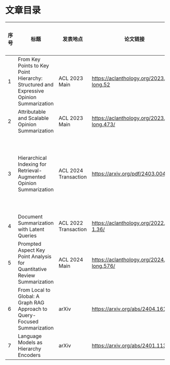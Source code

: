 # 文章目录


|序号|标题|发表地点|论文链接|论文总结|涉及技术栈|阅读状态|笔记链接|
| - | - | - |- |- |- |- |-|
|1|From Key Points to Key Point Hierarchy: Structured and Expressive Opinion Summarization|ACL 2023 Main|https://aclanthology.org/2023.acl-long.52|||<mark>未读<mark>||
|2|Attributable and Scalable Opinion Summarization|ACL 2023 Main|https://aclanthology.org/2023.acl-long.473/|||<mark>未读<mark>||
|3|Hierarchical Indexing for Retrieval-Augmented Opinion Summarization|ACL 2024 Transaction|https://arxiv.org/pdf/2403.00435|一个层次化摘要的生成|Llama 2 13B/70B，Mistral 7B|已读|[Link](/Literature%20Review/Summarization/HIRO/HIRO.md)|
|4|Document Summarization with Latent Queries|ACL 2022 Transaction|https://aclanthology.org/2022.tacl-1.36/|||<mark>未读<mark>||
|5|Prompted Aspect Key Point Analysis for Quantitative Review Summarization|ACL 2024 Main|https://aclanthology.org/2024.acl-long.576/|||<mark>未读<mark>|[Link](/Literature%20Review/Summarization/KeyPointAnalysis/KeyPointAnalysis.md)|
|6|From Local to Global: A Graph RAG Approach to Query-Focused Summarization|arXiv|https://arxiv.org/abs/2404.16130|||已读||
|7|Language Models as Hierarchy Encoders|arXiv|https://arxiv.org/abs/2401.11374|||||